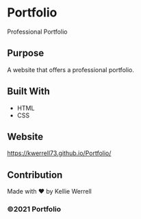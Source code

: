 # Portfolio
Professional Portfolio

## Purpose
A website that offers a professional portfolio. 

## Built With
* HTML
* CSS

## Website
https://kwerrell73.github.io/Portfolio/

## Contribution
Made with ❤️ by Kellie Werrell

### ©️2021 Portfolio 


